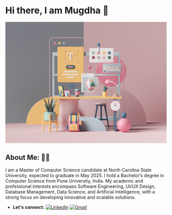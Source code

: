 # Hi there, I am Mugdha 👋

![Header Image](ux.png)

## About Me: 👩‍💻
I am a Master of Computer Science candidate at North Carolina State University, expected to graduate in May 2025. I hold a Bachelor’s degree in Computer Science from Pune University, India. My academic and professional interests encompass Software Engineering, UI/UX Design, Database Management, Data Science, and Artificial Intelligence, with a strong focus on developing innovative and scalable solutions.
- **Let's connect:** [![LinkedIn]([your-linkedin-url](https://www.linkedin.com/in/mugdhajoshi22/))]([your-linkedin-url](https://www.linkedin.com/in/mugdhajoshi22/)) [![Gmail]([your-gmail-url](https://img.shields.io/badge/Gmail-D14836?style=flat&logo=gmail&logoColor=white))](mailto:mugdhajoshi231@gmail.com)




